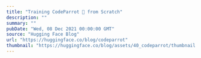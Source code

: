 ```yaml
---
title: "Training CodeParrot 🦜 from Scratch"
description: ""
summary: ""
pubDate: "Wed, 08 Dec 2021 00:00:00 GMT"
source: "Hugging Face Blog"
url: "https://huggingface.co/blog/codeparrot"
thumbnail: "https://huggingface.co/blog/assets/40_codeparrot/thumbnail.png"
---
```


